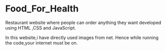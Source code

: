 # Food_For_Health
Restaurant website where people can order anything they want developed using HTML ,CSS and JavaScript.

In this website,i have directly used images from net.
Hence while running the code,your internet must be on.
